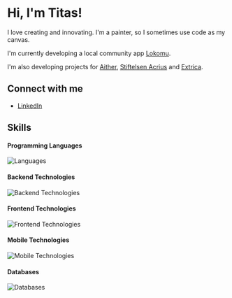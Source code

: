 # Hi, I'm Titas!

I love creating and innovating. I'm a painter, so I sometimes use code as my canvas.

I'm currently developing a local community app [Lokomu](https://github.com/lokomu).

I'm also developing projects for [Aither](https://github.com/Aither-NO), [Stiftelsen Acrius](https://github.com/StiftelsenAcrius) and [Extrica](https://extrica.com/).

## Connect with me
- [LinkedIn](https://www.linkedin.com/in/titas-virbickas)

## Skills

#### Programming Languages
![Languages](https://skillicons.dev/icons?i=python,ts,java,kotlin,js)

#### Backend Technologies
![Backend Technologies](https://skillicons.dev/icons?i=fastapi,spring,docker)

#### Frontend Technologies
![Frontend Technologies](https://skillicons.dev/icons?i=react,next,vue,tailwind)

#### Mobile Technologies
![Mobile Technologies](https://go-skill-icons.vercel.app/api/icons?i=reactnative,expo)

#### Databases
![Databases](https://skillicons.dev/icons?i=postgres)
